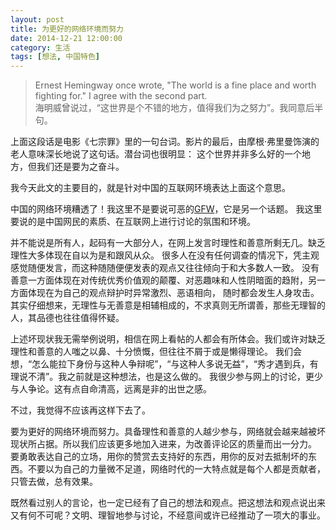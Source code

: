 ```yaml
---
layout: post
title: 为更好的网络环境而努力
date: 2014-12-21 12:00:00
category: 生活
tags: [想法, 中国特色]
---
```


> Ernest Hemingway once wrote, "The world is a fine place and worth fighting for." I agree with the second part.  
海明威曾说过，“这世界是个不错的地方，值得我们为之努力”。我同意后半句。

<!--more-->

上面这段话是电影《七宗罪》里的一句台词。影片的最后，由摩根·弗里曼饰演的老人意味深长地说了这句话。潜台词也很明显：
这个世界并非多么好的一个地方，但我们还是要为之奋斗。

我今天此文的主要目的，就是针对中国的互联网环境表达上面这个意思。

中国的网络环境糟透了！我这里不是要说可恶的[GFW](/posts/onedrive-is-blocked-by-gfw/)，它是另一个话题。
我这里要说的是中国网民的素质、在互联网上进行讨论的氛围和环境。

并不能说是所有人，起码有一大部分人，在网上发言时理性和善意所剩无几。缺乏理性大多体现在自以为是和跟风从众。
很多人在没有任何调查的情况下，凭主观感觉随便发言，而这种随随便便发表的观点又往往倾向于和大多数人一致。
没有善意一方面体现在对传统优秀价值观的颠覆、对恶趣味和人性阴暗面的趋附，另一方面体现在为自己的观点辩护时异常激烈、恶语相向，
随时都会发生人身攻击。其实仔细想来，无理性与无善意是相辅相成的，不求真则无所谓善，那些无理智的人，其品德也往往值得怀疑。

上述坏现状我无需举例说明，相信在网上看帖的人都会有所体会。我们或许对缺乏理性和善意的人嗤之以鼻、十分愤慨，但往往不屑于或是懒得理论。
我们会想，“怎么能拉下身份与这种人争辩呢”，“与这种人多说无益”，“秀才遇到兵，有理说不清”。我之前就是这种想法，也是这么做的。
我很少参与网上的讨论，更少与人争论。这有点自命清高，远离是非的出世之感。

不过，我觉得不应该再这样下去了。

要为更好的网络环境而努力。具备理性和善意的人越少参与，网络就会越来越被坏现状所占据。所以我们应该更多地加入进来，为改善评论区的质量而出一分力。
要勇敢表达自己的立场，用你的赞赏去支持好的东西，用你的反对去抵制坏的东西。不要以为自己的力量微不足道，网络时代的一大特点就是每个人都是贡献者，只管去做，总有效果。

既然看过别人的言论，也一定已经有了自己的想法和观点。把这想法和观点说出来又有何不可呢？文明、理智地参与讨论，不经意间或许已经推动了一项大的事业。